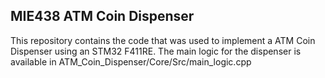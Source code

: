 ## MIE438 ATM Coin Dispenser
This repository contains the code that was used to implement a ATM Coin Dispenser using an STM32 F411RE. The main logic for the dispenser is available in ATM_Coin_Dispenser/Core/Src/main_logic.cpp
